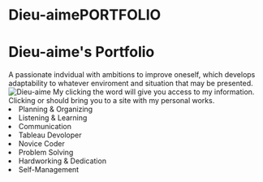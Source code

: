 # Dieu-aimePORTFOLIO
<!DOCTYPE html>
<html lang="en">
<head>
     <meta charset="UTF-8">
     <meta http-equiv="X-UA-Compatible" content="IE=edge">
     <meta name="viewport" content="width=device-width, initial-scale=1.0">
     <title>Document</title>
</head>
<body>
  <h1 class= "Main Header(Title)">Dieu-aime's Portfolio </h1>
  <d1 class= "Brief Biography">A passionate indvidual with ambitions to improve oneself, which develops adaptability to whatever enviroment and situation that may be presented.</d1>
  <!-- photo -->
     <img src="Dieu-aime.jpg" alt="Dieu-aime">
  <!-- contact information -->
  <d2> My clicking the word <link rel="linkin" href="https://www.linkedin.com/in/dieu-aime-omambo-83044b265/"> will give you access to my information. Clicking <link rel="GitHub" href="https://github.com/Supersymbol"> or <link rel="GitHub" href="https://public.tableau.com/app/profile/dieu.aime.omambo"> should bring you to a site with my personal works.</d2>
  <u1>
     <li>Planning & Organizing</li>
     <li>Listening & Learning</li>
     <li>Communication</li>
     <li>Tableau Devoloper</li>
     <li>Novice Coder</li>
     <li>Problem Solving</li>
     <li>Hardworking & Dedication</li>
    <li>Self-Management</li>
</u1>
  <!-- -->
  <!-- -->

 </body>
